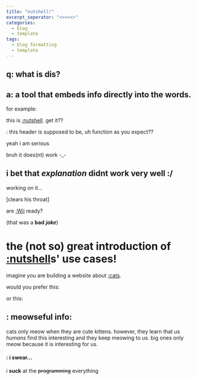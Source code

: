 ```yaml
---
title: "nutshell!"
excerpt_seperator: "<><><>"
categories:
  - blog
  - template
tags:
  - blog formatting
  - template
---
```

<script src="https://cdn.jsdelivr.net/gh/ncase/nutshell/nutshell.min.js"></script>
<script>
Nutshell.setOptions({
    dontEmbedHeadings: true,
});
</script>

## q: what is dis?
## a: a tool that embeds info directly into the words.
for example:

this is [:nutshell](https://ncase.me/nutshell/#). get it??

: this header is supposed to be, uh function as you expect??

yeah i am serious

bruh it does(nt) work -_-

## i bet that *explanation* didnt work very well :/
working on it…

[clears his throat]

are [:Wii](https://en.m.wikipedia.org/wiki/Wii) ready?

(that was a **bad** ***joke***)

# the (not so) great introduction of [:nutshell](https://ncase.me/nutshell/#)s' use cases!

imagine you are building a website about [:cats](https://en.m.wikipedia.org/wiki/Cat).

would you prefer this: 
<script type="text/javascript">
  <BUTTON TYPE="button" ONCLICK="alert(\"fun fact:\n\ncats only meow when they are cute kittens. however, they learn that us (humans) find this interesting and they keep meowing to us. they only meow because it it interesting.\n/^---^\\ \n(· w ·)">meowseful info!</BUTTON>
</script>

or this: 
## : meowseful info:
cats only meow when they are cute kittens. however, they learn that us *humans* find this interesting and they keep meowing to us. big ones only meow because it is interesting for us.

#### : i swear…
i **suck** at the ~~programming~~ everything
